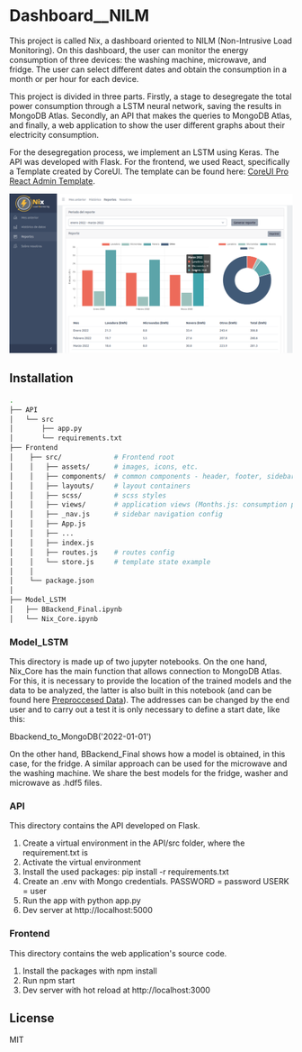# Dashboard__NILM

This project is called Nix, a dashboard oriented to NILM (Non-Intrusive Load Monitoring). On this dashboard, the user can monitor the energy consumption of three devices: the washing machine, microwave, and fridge. The user can select different dates and obtain the consumption in a month or per hour for each device.

This project is divided in three parts. Firstly, a stage to desegregate the total power consumption through a LSTM neural network, saving the results in MongoDB Atlas. Secondly, an API that makes the queries to MongoDB Atlas, and finally, a web application to show the user different graphs about their electricity consumption. 

For the desegregation process, we implement an LSTM using Keras. The API was developed with Flask. For the frontend, we used React, specifically a Template created by CoreUI. The template can be found here: [CoreUI Pro React Admin Template](https://coreui.io/pro/react). 

![](static/example.png)


## Installation 

``` bash
.
├── API
│   └── src
│       ├── app.py
│       └── requirements.txt
├── Frontend
│    ├── src/             # Frontend root
│    │   ├── assets/      # images, icons, etc.
│    │   ├── components/  # common components - header, footer, sidebar, etc.
│    │   ├── layouts/     # layout containers
│    │   ├── scss/        # scss styles
│    │   ├── views/       # application views (Months.js: consumption per month and per hour, Reports.js, Elect.js: consumption last month, Statis.js)
│    │   ├── _nav.js      # sidebar navigation config
│    │   ├── App.js
│    │   ├── ...
│    │   ├── index.js
│    │   ├── routes.js    # routes config
│    │   └── store.js     # template state example 
│    │
│    └── package.json
│
├── Model_LSTM
│   ├── BBackend_Final.ipynb
│   └── Nix_Core.ipynb

```


### Model_LSTM

This directory is made up of two jupyter notebooks. On the one hand, Nix_Core has the main function that allows connection to MongoDB Atlas. For this, it is necessary to provide the location of the trained models and the data to be analyzed, the latter is also built in this notebook (and can be found here [Preproccesed Data](https://drive.google.com/drive/folders/1d7CwdO99v2v_0pWSBRJlDpGFPcLnFrW4?usp=sharing)). The addresses can be changed by the end user and to carry out a test it is only necessary to define a start date, like this:

Bbackend_to_MongoDB('2022-01-01')

On the other hand, BBackend_Final shows how a model is obtained, in this case, for the fridge. A similar approach can be used for the microwave and the washing machine. We share the best models for the fridge, washer and microwave as .hdf5 files.

### API 
This directory contains the API developed on Flask. 

1. Create a virtual environment in the API/src folder, where the requirement.txt is
2. Activate the virtual environment
3. Install the used packages: pip install -r requirements.txt
4. Create an .env with Mongo credentials.
     PASSWORD = password
     USERK = user
5. Run the app with python app.py
6. Dev server at http://localhost:5000 



### Frontend
This directory contains the web application's source code. 

1. Install the packages with npm install
2. Run npm start
3. Dev server with hot reload at http://localhost:3000


## License

MIT
